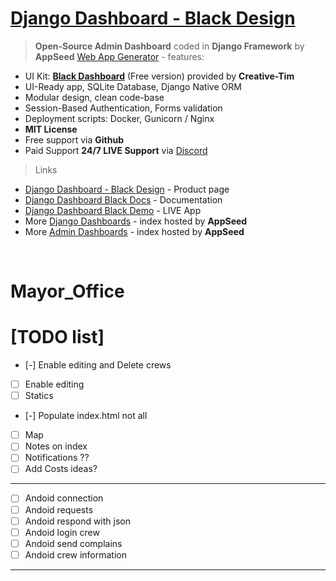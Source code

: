 # [Django Dashboard - Black Design](https://appseed.us/admin-dashboards/django-dashboard-black)

> **Open-Source Admin Dashboard** coded in **Django Framework** by **AppSeed** [Web App Generator](https://appseed.us/app-generator) - features:

- UI Kit: **[Black Dashboard](https://www.creative-tim.com/product/black-dashboard?AFFILIATE=128200)** (Free version) provided by **Creative-Tim**
- UI-Ready app, SQLite Database, Django Native ORM
- Modular design, clean code-base
- Session-Based Authentication, Forms validation
- Deployment scripts: Docker, Gunicorn / Nginx
- **MIT License**
- Free support via **Github**
- Paid Support **24/7 LIVE Support** via [Discord](https://discord.gg/fZC6hup)

> Links

- [Django Dashboard - Black Design](https://appseed.us/admin-dashboards/django-dashboard-black) - Product page
- [Django Dashboard Black Docs](https://docs.appseed.us/admin-dashboards/django-dashboard-black/) - Documentation
- [Django Dashboard Black Demo](https://django-dashboard-black.appseed.us/login/) - LIVE App
- More [Django Dashboards](https://appseed.us/admin-dashboards/django) - index hosted by **AppSeed**
- More [Admin Dashboards](https://appseed.us/admin-dashboards) - index hosted by **AppSeed**

<br/>

# Mayor_Office

# [TODO list]
- [-] Enable editing and Delete crews
- [ ] Enable editing
- [ ] Statics
- [-] Populate index.html not all
- [ ] Map
- [ ] Notes on index
- [ ] Notifications ??
- [ ] Add Costs ideas?
-----
- [ ] Andoid connection
- [ ] Andoid requests
- [ ] Andoid respond with json
- [ ] Andoid login crew
- [ ] Andoid send complains
- [ ] Andoid crew information
-------
